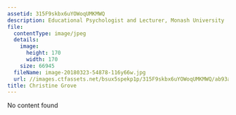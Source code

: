 ```yaml
---
assetid: 315F9skbx6uYOWoqUMKMWQ
description: Educational Psychologist and Lecturer, Monash University
file:
  contentType: image/jpeg
  details:
    image:
      height: 170
      width: 170
    size: 66945
  fileName: image-20180323-54878-116y66w.jpg
  url: //images.ctfassets.net/bsux5spekp1p/315F9skbx6uYOWoqUMKMWQ/ab93a01f6f89b3b6e12fb74b5d183fd2/image-20180323-54878-116y66w.jpg
title: Christine Grove
---
```

No content found